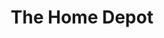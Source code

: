 ---
title: "The Home Depot"
url: /philadelphia/the-home-depot-bustleton-avenue/
shop: doityourself
---